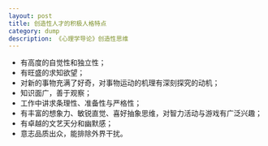 ```yaml
---
layout: post
title: 创造性人才的积极人格特点
category: dump
description: 《心理学导论》创造性思维
---
```


- 有高度的自觉性和独立性；
- 有旺盛的求知欲望；
- 对新的事物充满了好奇，对事物运动的机理有深刻探究的动机；
- 知识面广，善于观察；
- 工作中讲求条理性、准备性与严格性；
- 有丰富的想象力、敏锐直觉、喜好抽象思维，对智力活动与游戏有广泛兴趣；
- 有卓越的文艺天分和幽默感；
- 意志品质出众，能排除外界干扰。

